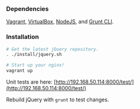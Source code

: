 ### Dependencies

[Vagrant](https://www.vagrantup.com/downloads.html), [VirtualBox](https://www.virtualbox.org/wiki/Downloads), [NodeJS](http://nodejs.org/download), and [Grunt CLI](http://gruntjs.com/getting-started).

### Installation

```sh
# Get the latest jQuery repository.
. ./install/jquery.sh

# Start up your nginx!
vagrant up
```

Unit tests are here: [http://192.168.50.114:8000/test/](http://192.168.50.114:8000/test/)

Rebuild jQuery with `grunt` to test changes.
